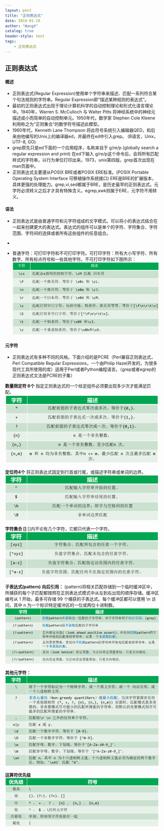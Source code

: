 ```yaml
---
layout: post
title: "正则表达式"
date: 2019-01-19 
author: "WangX"
catalog: true
header-style: text
tags:
    - 正则表达式
---
```


## 正则表达式

#### 概述

* 正则表达式(Regular Expression)使用单个字符串来描述、匹配一系列符合某个句法规则的字符串。Regular Expression即“描述某种规则的表达式”。
* 最初的正则表达式出现于理论计算机科学的自动控制理论和形式化语言理论中。1940年，Warren S. McCulloch 与 Walter Pitts 将神经系统中的神经元描述成小而简单的自动控制单元。1950年代，数学家 Stephen Cole Kleene利用称之为“正则集合”的数学符号描述此模型。
* 1960年代，Kenneth Lane Thompson 将此符号系统引入编辑器QED，和后来由他编写的Unix上的编译器ed，并最终在ed中引入grep。 (B语言，Unix，UTF-8, GO)
* grep原先只是ed下面的一个应用程序，名称来自于 g/re/p (globally search a regular expression and print) 在ed下输入 g/re/p这个命令后，会将所有匹配样式的字符串，以行为单位打印出来。1973，unix第四版，grep首次出现在man页面中。
* 正则表达式主要遵从POSIX BRE或者POSIX ERE标准。(POSIX Portable Operating System Interface 可移植操作系统接口) ERE是BRE的扩展版本，具体更强的处理能力。grep,vi,sed都属于BRE，是历史最早的正则表达式。元字符必须转义之后才才具有特殊含义。egrep,awk则属于ERE，元字符不用转义。

#### 语法

* 正则表达式是由普通字符和元字符组成的文字模式。可以将小的表达式结合在一起来创建更大的表达式。表达式的组件可以是单个的字符、字符集合、字符范围、字符间的选择或者所有这些组件的任意组合。
* 


* 普通字符：可打印字符和不可打印字符。可打印字符：所有大小写字符、所有数字、所有标点符号和一些其他字符。不可打印字符如下图所示：
!["不可打印字符"](/img/regular-expression/print-char.png "不可打印字符")

#### 元字符

* 正则表达式有多种不同的风格。下面介绍的是PCRE（Perl兼容正则表达式，Perl Compatible Regular Expressions，一个由Philip Hazel开发的，为很多现代工具所使用的库）适用于Perl或者Python编程语言。（grep或者egrep的正则表达式文法是PCRE的子集）

**数量限定符 6个**  指定正则表达式的一个给定组件必须要出现多少次才能满足匹配。
!["数量限定符"](/img/regular-expression/numlimit.png "数量限定符")

**定位符4个**  将正则表达式固定到行首或行尾，或描述字符串或单词的边界。
!["定位符"](/img/regular-expression/location.png "定位符")

**字符集合 []**  []内不论有几个字符，它都只代表一个字符。
!["字符集合"](/img/regular-expression/charset.png "字符集合")

**子表达式(pattern)**
**向后引用：** (pattern)将相关匹配存储到一个临时缓冲区中，所捕获的每个子匹配都按照在正则表达式模式中从左到右出现的顺序存储。缓冲区编号从 1 开始，最多可存储 99 个捕获的子表达式。每个缓冲区都可以使用 \n 访问，其中 n 为一个标识特定缓冲区的一位或两位十进制数。
!["子表达式"](/img/regular-expression/subexpression.png "子表达式")

**其他元字符：**
!["其他元字符"](/img/regular-expression/other.png "其他元字符")

**运算符优先级**
!["优先级"](/img/regular-expression/priority.png "优先级")

